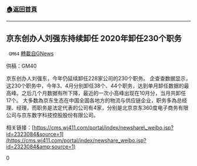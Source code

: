 ###  [:house:返回首頁](https://github.com/ourhimalayas/txt)
---

## 京东创办人刘强东持续卸任 2020年卸任230个职务
` GM64` [轉載自GNews](https://gnews.org/zh-hans/607734/)

供稿：GM40

京东创办人刘强东，今年仍延续卸任228家公司的230个职务。
企查查数据显示，这230个职务中，今年3、4月分别卸任38个、44个职务，达到单月卸任数据的最高峰。之后几个月数据有所下降，最近的一次小高峰出现在10月分，当月共卸任17个。
大多数為京东生态在中国全国各地方的物流与供应链企业，职务多為总经理、经理，而职务是法定代表的公司有4家，分别是北京京东360度电子商务有限公司与京东数字科技控股股份有限公司。

相关链接：[https://cms.wj411.com/portal/index/newshare\_weibo.jsp?id=2323084&source=1](https://cms.wj411.com/portal/index/newshare_weibo.jsp?id=2323084&amp;source=1)

0
